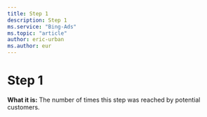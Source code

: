 ```yaml
---
title: Step 1
description: Step 1
ms.service: "Bing-Ads"
ms.topic: "article"
author: eric-urban
ms.author: eur
---
```


# Step 1

**What it is:**     The number of times this step was reached by potential customers.


